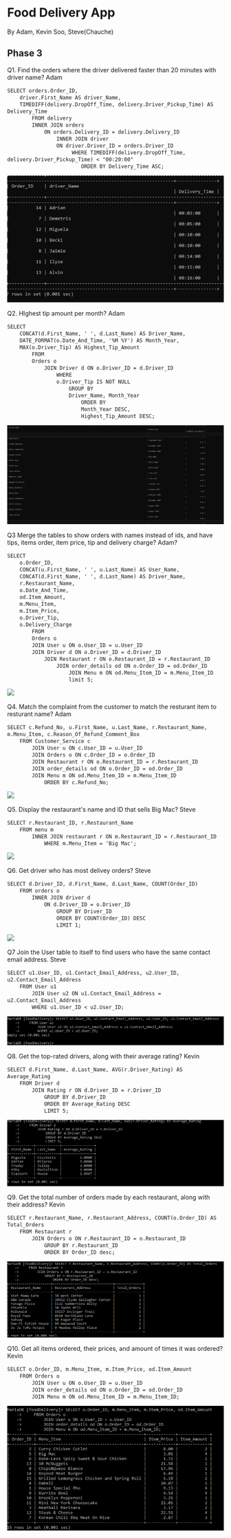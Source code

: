 # Food Delivery App

By Adam, Kevin Soo, Steve(Chauche)

## Phase 3



Q1. Find the orders where the driver delivered faster than 20 minutes with driver name? Adam

    SELECT orders.Order_ID, 
        driver.First_Name AS driver_Name,
        TIMEDIFF(delivery.DropOff_Time, delivery.Driver_Pickup_Time) AS Delivery_Time
            FROM delivery
            INNER JOIN orders 
                ON orders.Delivery_ID = delivery.Delivery_ID
                    INNER JOIN driver
                    ON driver.Driver_ID = orders.Driver_ID
                         WHERE TIMEDIFF(delivery.DropOff_Time, delivery.Driver_Pickup_Time) < "00:20:00"
                            ORDER BY Delivery_Time ASC;
                        
![](img/fcb.png)

Q2.  HIghest tip amount per month? Adam

    SELECT 
        CONCAT(d.First_Name, ' ', d.Last_Name) AS Driver_Name, 
        DATE_FORMAT(o.Date_And_Time, '%M %Y') AS Month_Year, 
        MAX(o.Driver_Tip) AS Highest_Tip_Amount 
            FROM 
            Orders o 
                JOIN Driver d ON o.Driver_ID = d.Driver_ID 
                    WHERE 
                    o.Driver_Tip IS NOT NULL 
                        GROUP BY 
                        Driver_Name, Month_Year 
                            ORDER BY 
                            Month_Year DESC, 
                            Highest_Tip_Amount DESC;
                        
 ![](img/image.png)

Q3 Merge the tables to show orders with names instead of ids, and have tips, items order, item price, tip and delivery charge? Adam?

    SELECT 
        o.Order_ID, 
        CONCAT(u.First_Name, ' ', u.Last_Name) AS User_Name, 
        CONCAT(d.First_Name, ' ', d.Last_Name) AS Driver_Name, 
        r.Restaurant_Name, 
        o.Date_And_Time, 
        od.Item_Amount, 
        m.Menu_Item, 
        m.Item_Price, 
        o.Driver_Tip, 
        o.Delivery_Charge
            FROM 
            Orders o 
            JOIN User u ON o.User_ID = u.User_ID 
            JOIN Driver d ON o.Driver_ID = d.Driver_ID 
                JOIN Restaurant r ON o.Restaurant_ID = r.Restaurant_ID 
                    JOIN order_details od ON o.Order_ID = od.Order_ID 
                        JOIN Menu m ON od.Menu_Item_ID = m.Menu_Item_ID
                        limit 5;
 
 ![](img/Door%20Dash%20DFD.jpg)



Q4. Match the complaint from the customer to match the resturant item to resturant name? Adam

    SELECT c.Refund_No, u.First_Name, u.Last_Name, r.Restaurant_Name, m.Menu_Item, c.Reason_Of_Refund_Comment_Box
        FROM Customer_Service c
            JOIN User u ON c.User_ID = u.User_ID
            JOIN Orders o ON c.Order_ID = o.Order_ID
            JOIN Restaurant r ON o.Restaurant_ID = r.Restaurant_ID
            JOIN order_details od ON o.Order_ID = od.Order_ID
            JOIN Menu m ON od.Menu_Item_ID = m.Menu_Item_ID
                ORDER BY c.Refund_No;

![](img/Door%20Dash%20DFD.jpg)

Q5. Display the restaurant's name and ID that sells Big Mac? Steve
    
    SELECT r.Restaurant_ID, r.Restaurant_Name
        FROM menu m
            INNER JOIN restaurant r ON m.Restaurant_ID = r.Restaurant_ID
                WHERE m.Menu_Item = 'Big Mac';

![](img/Door%20Dash%20DFD.jpg)

Q6. Get driver who has most delivey orders? Steve
    
    SELECT d.Driver_ID, d.First_Name, d.Last_Name, COUNT(Order_ID)
        FROM orders o
            INNER JOIN driver d 
                ON d.Driver_ID = o.Driver_ID
                    GROUP BY Driver_ID
                    ORDER BY COUNT(Order_ID) DESC
                    LIMIT 1;
  
 ![](img/Door%20Dash%20DFD.jpg)

Q7 Join the User table to itself to find users who have the same contact email address. Steve
    
    SELECT u1.User_ID, u1.Contact_Email_Address, u2.User_ID, u2.Contact_Email_Address
        FROM User u1
            JOIN User u2 ON u1.Contact_Email_Address = u2.Contact_Email_Address
            WHERE u1.User_ID < u2.User_ID;

![](img/Q7.png)

Q8. Get the top-rated drivers, along with their average rating? Kevin

    SELECT d.First_Name, d.Last_Name, AVG(r.Driver_Rating) AS Average_Rating
        FROM Driver d
            JOIN Rating r ON d.Driver_ID = r.Driver_ID
                GROUP BY d.Driver_ID
                ORDER BY Average_Rating DESC
                LIMIT 5;

![](img/Q8.png)

Q9. Get the total number of orders made by each restaurant, along with their address? Kevin

    SELECT r.Restaurant_Name, r.Restaurant_Address, COUNT(o.Order_ID) AS Total_Orders
        FROM Restaurant r
            JOIN Orders o ON r.Restaurant_ID = o.Restaurant_ID
                GROUP BY r.Restaurant_ID 
                ORDER BY Order_ID desc;

![](img/Q9.png)

Q10. Get all items ordered, their prices, and amount of times it was ordered? Kevin

    SELECT o.Order_ID, m.Menu_Item, m.Item_Price, od.Item_Amount
        FROM Orders o
            JOIN User u ON o.User_ID = u.User_ID
            JOIN order_details od ON o.Order_ID = od.Order_ID
            JOIN Menu m ON od.Menu_Item_ID = m.Menu_Item_ID;

![](img/Q10.png)
